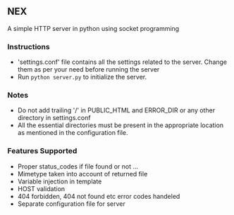 ## NEX
A simple HTTP server in python using socket programming

### Instructions
- 'settings.conf' file contains all the settings related to the server. Change them as per your need before running the server
- Run `python server.py` to initialize the server.

### Notes
- Do not add trailing '/' in PUBLIC_HTML and ERROR_DIR or any other directory in settings.conf
- All the essential directories must be present in the appropriate location as mentioned in the configuration file.


### Features Supported
- Proper status_codes if file found or not ...
- Mimetype taken into account of returned file
- Variable injection in template
- HOST validation
- 404 forbidden, 404 not found etc error codes handeled
- Separate configuration file for server  
